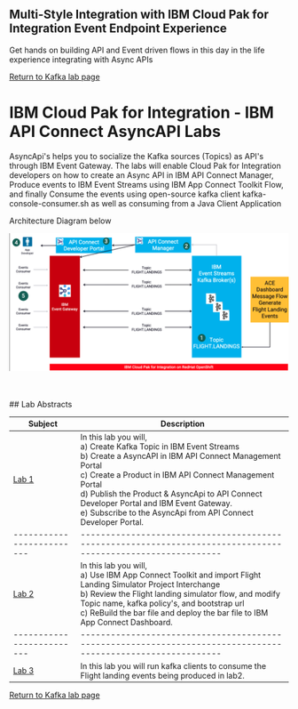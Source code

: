## Multi-Style Integration with IBM Cloud Pak for Integration Event Endpoint Experience
Get hands on building API and Event driven flows in this day in the life experience integrating with Async APIs

[Return to Kafka lab page](../index.md#lab-sections)

# IBM Cloud Pak for Integration - IBM API Connect AsyncAPI Labs

AsyncApi's helps you to socialize the Kafka sources (Topics) as API's through IBM Event Gateway. The labs will enable Cloud Pak for Integration developers on how to create an Async API in IBM API Connect Manager, Produce events to IBM Event Streams using IBM App Connect Toolkit Flow, and finally Consume the events using open-source kafka client kafka-console-consumer.sh as well as consuming from a Java Client Application <br>


Architecture Diagram below <br>

![](images/component-diagram.png)

<br>

<br>
## Lab Abstracts

|  Subject                            | Description                                            |                                                               
|-------------------------|------------------------------------------------------------------------------------------------------------|
| [Lab 1](lab1/ReadMe.md)       |In this lab you will, <br>a) Create Kafka Topic in IBM Event Streams<br>b) Create a AsyncAPI in IBM API Connect Management Portal <br>c) Create a Product in IBM API Connect Management Portal<br>d) Publish the Product & AsyncApi to API Connect Developer Portal and IBM Event Gateway. <br>e) Subscribe to the AsyncApi from API Connect Developer Portal. 
|-------------------------|------------------------------------------------------------------------------------------------------------|
| [Lab 2](lab2/ReadMe.md)       |In this lab you will, <br>a) Use IBM App Connect Toolkit and import Flight Landing Simulator Project Interchange <br>b) Review the Flight landing simulator flow, and modify Topic name, kafka policy's, and bootstrap url <br>c) ReBuild the bar file and deploy the bar file to IBM App Connect Dashboard.
|-------------------------|------------------------------------------------------------------------------------------------------------|
| [Lab 3](lab3/ReadMe.md)       |In this lab you will run kafka clients to consume the Flight landing events being produced in lab2.

[Return to Kafka lab page](../index.md#lab-sections)